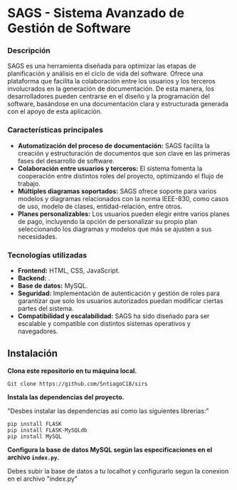 
# SAGS - Sistema Avanzado de Gestión de Software

### Descripción
SAGS es una herramienta diseñada para optimizar las etapas de planificación y análisis en el ciclo de vida del software. Ofrece una plataforma que facilita la colaboración entre los usuarios y los terceros involucrados en la generación de documentación. De esta manera, los desarrolladores pueden centrarse en el diseño y la programación del software, basándose en una documentación clara y estructurada generada con el apoyo de esta aplicación.

### Características principales
- **Automatización del proceso de documentación:** SAGS facilita la creación y estructuración de documentos que son clave en las primeras fases del desarrollo de software.
- **Colaboración entre usuarios y terceros:** El sistema fomenta la cooperación entre distintos roles del proyecto, optimizando el flujo de trabajo.
- **Múltiples diagramas soportados:** SAGS ofrece soporte para varios modelos y diagramas relacionados con la norma IEEE-830, como casos de uso, modelo de clases, entidad-relación, entre otros.
- **Planes personalizables:** Los usuarios pueden elegir entre varios planes de pago, incluyendo la opción de personalizar su propio plan seleccionando los diagramas y modelos que más se ajusten a sus necesidades.

### Tecnologías utilizadas
- **Frontend:** HTML, CSS, JavaScript.
- **Backend:** .
- **Base de datos:** MySQL.
- **Seguridad:** Implementación de autenticación y gestión de roles para garantizar que solo los usuarios autorizados puedan modificar ciertas partes del sistema.
- **Compatibilidad y escalabilidad:** SAGS ha sido diseñado para ser escalable y compatible con distintos sistemas operativos y navegadores.

 

## Instalación 

 

**Clona este repositorio en tu máquina local.** 

    Git clone https://github.com/SntiagoC18/sirs

**Instala las dependencias del proyecto.** 

   "Desbes instalar las dependencias asi como las siguientes librerias:"

    pip install FLASK
    pip install FLASK-MySQLdb
    pip install MySQL

**Configura la base de datos MySQL según las especificaciones en el archivo `index.py`.** 

  Debes subir la base de datos a tu localhot y configurarlo segun la conexion en el archivo 
  "index.py"
  



 

